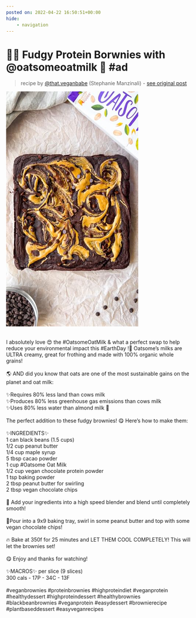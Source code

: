```yaml
---
posted on: 2022-04-22 16:50:51+00:00
hide:
    - navigation
---
```


# 🎉😍 Fudgy Protein Borwnies with @oatsomeoatmilk 🙌 #ad  

> recipe by [@that.veganbabe](https://www.instagram.com/that.veganbabe/) 
(Stephanie Manzinali) - [see original post](https://instagram.com/p/CcqSD0EMS9k)

![](../img/that.veganbabe_22-04-2022_1604.png)

\
I absolutely love 😍 the \#OatsomeOatMilk & what a perfect swap to help reduce your environmental impact this \#EarthDay !🌱 Oatsome’s milks are ULTRA creamy, great for frothing and made with 100% organic whole grains! \
\
🌎 AND did you know that oats are one of the most sustainable gains on the planet and oat milk:\
\
✨Requires 80% less land than cows milk\
✨Produces 80% less greenhouse gas emissions than cows milk\
✨Uses 80% less water than almond milk 🤯 \
\
The perfect addition to these fudgy brownies! 😋 Here’s how to make them:\
\
✨INGREDIENTS✨\
1 can black beans (1.5 cups)\
1/2 cup peanut butter\
1/4 cup maple syrup\
5 tbsp cacao powder\
1 cup \#Oatsome Oat Milk\
1/2 cup vegan chocolate protein powder \
1 tsp baking powder\
2 tbsp peanut butter for swirling\
2 tbsp vegan chocolate chips\
\
🙌 Add your ingredients into a high speed blender and blend until completely smooth!\
\
🍫Pour into a 9x9 baking tray, swirl in some peanut butter and top with some vegan chocolate chips!\
\
🔥 Bake at 350f for 25 minutes and LET THEM COOL COMPLETELY! This will let the brownies set!\
\
😋 Enjoy and thanks for watching!\
\
✨MACROS✨ per slice (9 slices)\
300 cals - 17P - 34C - 13F\
\
\#veganbrownies \#proteinbrownies \#highproteindiet \#veganprotein \#healthydessert \#highproteindessert \#healthybrownies \#blackbeanbrownies \#veganprotein \#easydessert \#brownierecipe \#plantbaseddessert \#easyveganrecipes 